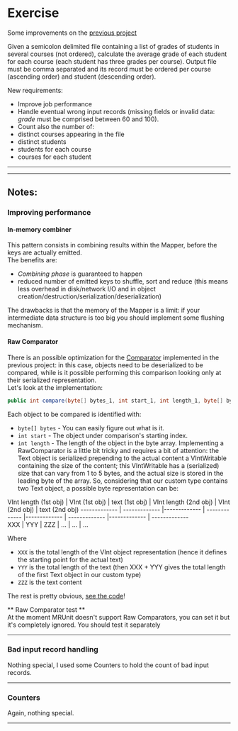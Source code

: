 # Exercise #

Some improvements on the [previous project](../average_grade)

Given a semicolon delimited file containing a list of grades of students in several courses (not ordered), calculate the average grade of each student for each course (each student has three grades per course). Output file must be comma separated and its record must be ordered per course (ascending order) and student (descending order).  
  
New requirements:
* Improve job performance
* Handle eventual wrong input records (missing fields or invalid data: *grade* must be comprised between 60 and 100).
* Count also the number of:
 * distinct courses appearing in the file
 * distinct students 
 * students for each course
 * courses for each student
 
   
- - - - 
- - - - 

## Notes: ##
### Improving performance ###
#### In-memory combiner ####
This pattern consists in combining results within the Mapper, before the keys are actually emitted.  
The benefits are:
* *Combining phase* is guaranteed to happen
* reduced number of emitted keys to shuffle, sort and reduce (this means less overhead in disk/network I/O and in object creation/destruction/serialization/deserialization)

The drawbacks is that the memory of the Mapper is a limit: if your intermediate data structure is too big you should implement some flushing mechanism.

#### Raw Comparator ####
There is an possible optimization for the [Comparator](../average_grade/src/main/java/org/mdp/learn/hadoop/average_grade/CourseAndStudentKeyComparator.java) implemented in the previous project: in this case, objects need to be deserialized to be compared, while is it possible performing this comparison looking only at their serialized representation.  
Let's look at the implementation:
```java 
public int compare(byte[] bytes_1, int start_1, int length_1, byte[] bytes_2, int start_2, int length_2)
```
Each object to be compared is identified with:
* `byte[] bytes` - You can easily figure out what is it.
* `int start` - The object under comparison's starting index.
* `int length` - The length of the object in the byte array.
Implementing a RawComparator is a little bit tricky and requires a bit of attention: the Text object is serialized prepending to the actual content a VIntWritable containing the size of the content; this VIntWritable has a (serialized) size that can vary from 1 to 5 bytes, and the actual size is stored in the leading byte of the array.
So, considering that our custom type contains two Text object, a possible byte representation can be:  

VInt length (1st obj) | VInt (1st obj) | text (1st obj) | VInt length (2nd obj) | VInt (2nd obj) | text (2nd obj) 
------------- | ------------- |------------- | ------------- |------------- | ------------- |------------- | -------------  
XXX  | YYY  | ZZZ  | ...  | ...  | ...  
   
Where
* `XXX` is the total length of the VInt object representation (hence it defines the starting point for the actual text)
* `YYY` is the total length of the text (then XXX + YYY gives the total length of the first Text object in our custom type)
* `ZZZ` is the text content

The rest is pretty obvious, [see the code](./src/main/java/org/mdp/learn/hadoop/average_grade_revisited/CourseAndStudentKeyComparator.java)!

** Raw Comparator test **  
At the moment MRUnit doesn't support Raw Comparators, you can set it but it's completely ignored. You should test it separately

- - - - 

### Bad input record handling ###
Nothing special, I used some Counters to hold the count of bad input records.

- - - -

### Counters ###
Again, nothing special.

- - - -